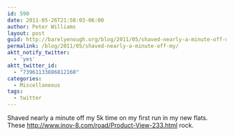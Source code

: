 ```yaml
---
id: 590
date: 2011-05-26T21:58:03-06:00
author: Peter Williams
layout: post
guid: http://barelyenough.org/blog/2011/05/shaved-nearly-a-minute-off-my/
permalink: /blog/2011/05/shaved-nearly-a-minute-off-my/
aktt_notify_twitter:
  - 'yes'
aktt_twitter_id:
  - "73961133886812160"
categories:
  - Miscellaneous
tags:
  - twitter
---
```

Shaved nearly a minute off my 5k time on my first run in my new flats. These <a href="http://www.inov-8.com/road/Product-View-233.html" rel="nofollow">http://www.inov-8.com/road/Product-View-233.html</a> rock.